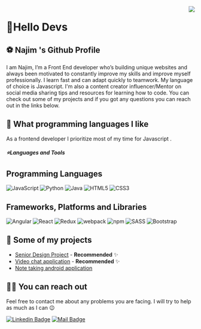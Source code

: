 <img align='right' src="https://github-readme-stats.vercel.app/api?username=S-Najim-S&show_icons=true&theme=gotham">

# 🚀Hello Devs

## ⚽ Najim 's Github Profile

I am Najim, I’m a Front End developer who’s building unique websites and always been motivated to constantly improve my skills and improve myself professionally.
I learn fast and can adapt quickly to teamwork. My language of choice is Javascript.
I'm also a content creator influencer/Mentor on social media sharing tips and resources for learning how to code.
You can check out some of my projects and if you got any questions you can reach out in the links below.

## 💫 What programming languages I like

As a frontend developer I prioritize most of my time for Javascript .

<h5>⭐️Languages and Tools</h5>

## Programming Languages

![JavaScript](https://img.shields.io/badge/javascript-DD9C25?style=for-the-badge&logo=javascript&logoColor=ffdd54)
![Python](https://img.shields.io/badge/python-3670A0?style=for-the-badge&logo=python&logoColor=ffdd54)
![Java](https://img.shields.io/badge/java-%23ED8B00.svg?style=for-the-badge&logo=java&logoColor=white)
![HTML5](https://img.shields.io/badge/html5-%23E34F26.svg?style=for-the-badge&logo=html5&logoColor=white)
![CSS3](https://img.shields.io/badge/css3-%231572B6.svg?style=for-the-badge&logo=css3&logoColor=white)

## Frameworks, Platforms and Libraries

![Angular](https://img.shields.io/badge/-Angular-red?style=flat-square&logo=angular)
![React](https://img.shields.io/badge/-React-black?style=flat-square&logo=react)
![Redux](https://img.shields.io/badge/-Redux-black?style=flat-square&logo=Redux)
![webpack](https://badges.aleen42.com/src/webpack.svg)
![npm](https://badges.aleen42.com/src/npm.svg)
![SASS](https://img.shields.io/badge/SASS-hotpink.svg?style=for-the-badge&logo=SASS&logoColor=white)
![Bootstrap](https://img.shields.io/badge/bootstrap-%23563D7C.svg?style=for-the-badge&logo=bootstrap&logoColor=white)


## 🥳 Some of my projects

- [Senior Design Project](https://github.com/S-Najim-S/Senior-Design-Project) - **Recommended** ✨
- [Video chat application](https://github.com/S-Najim-S/Let-sNote) - **Recommended** ✨
- [Note taking android application](https://github.com/S-Najim-S/Internship2020)





<!-- BLOG-POST-LIST:END -->

## 🤙🏻 You can reach out

Feel free to contact me about any problems you are facing. I will try to help as much as I can 😉

[![Linkedin Badge](https://img.shields.io/badge/linkedin-%230077B5.svg?&style=for-the-badge&logo=linkedin&logoColor=white)](https://www.linkedin.com/in/najim-sadat-857b61209/)
[![Mail Badge](https://img.shields.io/badge/email-c14438?style=for-the-badge&logo=Gmail&logoColor=white&link=mailto:ayatalzaidi2000@gmail.com)](mailto:najim.sadat27@gmail.com)

